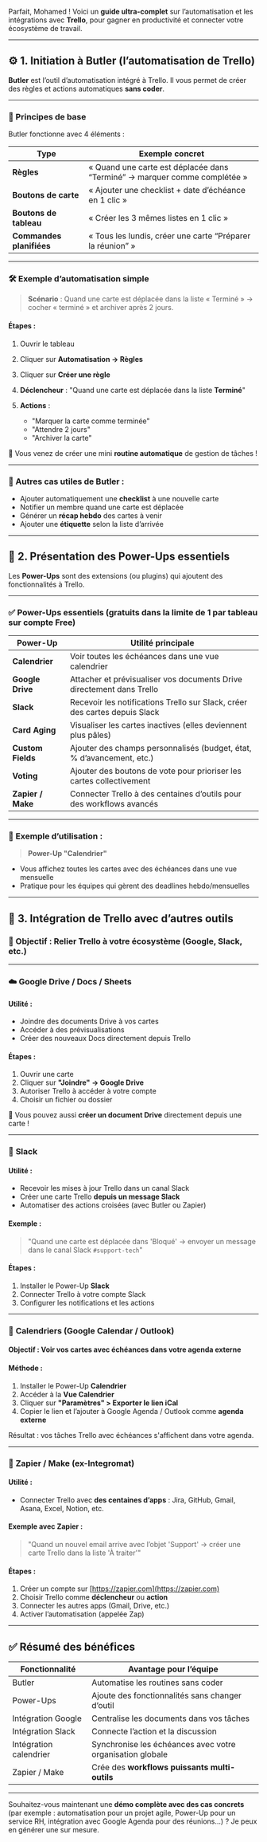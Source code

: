 Parfait, Mohamed ! Voici un **guide ultra-complet** sur l’automatisation et les intégrations avec **Trello**, pour gagner en productivité et connecter votre écosystème de travail.

---

## ⚙️ 1. Initiation à **Butler** (l’automatisation de Trello)

**Butler** est l’outil d’automatisation intégré à Trello. Il vous permet de créer des règles et actions automatiques **sans coder**.

---

### 🧠 Principes de base

Butler fonctionne avec 4 éléments :

| Type                     | Exemple concret                                                           |
| ------------------------ | ------------------------------------------------------------------------- |
| **Règles**               | « Quand une carte est déplacée dans “Terminé” → marquer comme complétée » |
| **Boutons de carte**     | « Ajouter une checklist + date d’échéance en 1 clic »                     |
| **Boutons de tableau**   | « Créer les 3 mêmes listes en 1 clic »                                    |
| **Commandes planifiées** | « Tous les lundis, créer une carte “Préparer la réunion” »                |

---

### 🛠️ Exemple d’automatisation simple

> **Scénario** : Quand une carte est déplacée dans la liste « Terminé » → cocher « terminé » et archiver après 2 jours.

#### Étapes :

1. Ouvrir le tableau
2. Cliquer sur **Automatisation → Règles**
3. Cliquer sur **Créer une règle**
4. **Déclencheur** : "Quand une carte est déplacée dans la liste **Terminé**"
5. **Actions** :

   * "Marquer la carte comme terminée"
   * "Attendre 2 jours"
   * "Archiver la carte"

🔁 Vous venez de créer une mini **routine automatique** de gestion de tâches !

---

### 🧩 Autres cas utiles de Butler :

* Ajouter automatiquement une **checklist** à une nouvelle carte
* Notifier un membre quand une carte est déplacée
* Générer un **récap hebdo** des cartes à venir
* Ajouter une **étiquette** selon la liste d’arrivée

---

## 🚀 2. Présentation des **Power-Ups essentiels**

Les **Power-Ups** sont des extensions (ou plugins) qui ajoutent des fonctionnalités à Trello.

---

### ✅ Power-Ups essentiels (gratuits dans la limite de 1 par tableau sur compte Free)

| Power-Up          | Utilité principale                                                         |
| ----------------- | -------------------------------------------------------------------------- |
| **Calendrier**    | Voir toutes les échéances dans une vue calendrier                          |
| **Google Drive**  | Attacher et prévisualiser vos documents Drive directement dans Trello      |
| **Slack**         | Recevoir les notifications Trello sur Slack, créer des cartes depuis Slack |
| **Card Aging**    | Visualiser les cartes inactives (elles deviennent plus pâles)              |
| **Custom Fields** | Ajouter des champs personnalisés (budget, état, % d’avancement, etc.)      |
| **Voting**        | Ajouter des boutons de vote pour prioriser les cartes collectivement       |
| **Zapier / Make** | Connecter Trello à des centaines d’outils pour des workflows avancés       |

---

### 📌 Exemple d’utilisation :

> **Power-Up "Calendrier"**

* Vous affichez toutes les cartes avec des échéances dans une vue mensuelle
* Pratique pour les équipes qui gèrent des deadlines hebdo/mensuelles

---

## 🔗 3. Intégration de Trello avec d’autres outils

### 🔄 Objectif : Relier Trello à votre écosystème (Google, Slack, etc.)

---

### ☁️ **Google Drive / Docs / Sheets**

#### Utilité :

* Joindre des documents Drive à vos cartes
* Accéder à des prévisualisations
* Créer des nouveaux Docs directement depuis Trello

#### Étapes :

1. Ouvrir une carte
2. Cliquer sur **"Joindre" → Google Drive**
3. Autoriser Trello à accéder à votre compte
4. Choisir un fichier ou dossier

📎 Vous pouvez aussi **créer un document Drive** directement depuis une carte !

---

### 💬 **Slack**

#### Utilité :

* Recevoir les mises à jour Trello dans un canal Slack
* Créer une carte Trello **depuis un message Slack**
* Automatiser des actions croisées (avec Butler ou Zapier)

#### Exemple :

> "Quand une carte est déplacée dans 'Bloqué' → envoyer un message dans le canal Slack `#support-tech`"

#### Étapes :

1. Installer le Power-Up **Slack**
2. Connecter Trello à votre compte Slack
3. Configurer les notifications et les actions

---

### 📅 **Calendriers (Google Calendar / Outlook)**

#### Objectif : Voir vos cartes avec échéances **dans votre agenda externe**

#### Méthode :

1. Installer le Power-Up **Calendrier**
2. Accéder à la **Vue Calendrier**
3. Cliquer sur **"Paramètres" > Exporter le lien iCal**
4. Copier le lien et l’ajouter à Google Agenda / Outlook comme **agenda externe**

Résultat : vos tâches Trello avec échéances s'affichent dans votre agenda.

---

### 🔁 **Zapier / Make (ex-Integromat)**

#### Utilité :

* Connecter Trello avec **des centaines d’apps** : Jira, GitHub, Gmail, Asana, Excel, Notion, etc.

#### Exemple avec **Zapier** :

> "Quand un nouvel email arrive avec l’objet 'Support' → créer une carte Trello dans la liste 'À traiter'"

#### Étapes :

1. Créer un compte sur [https://zapier.com](https://zapier.com)
2. Choisir Trello comme **déclencheur** ou **action**
3. Connecter les autres apps (Gmail, Drive, etc.)
4. Activer l’automatisation (appelée Zap)

---

## ✅ Résumé des bénéfices

| Fonctionnalité         | Avantage pour l’équipe                                    |
| ---------------------- | --------------------------------------------------------- |
| Butler                 | Automatise les routines sans coder                        |
| Power-Ups              | Ajoute des fonctionnalités sans changer d’outil           |
| Intégration Google     | Centralise les documents dans vos tâches                  |
| Intégration Slack      | Connecte l’action et la discussion                        |
| Intégration calendrier | Synchronise les échéances avec votre organisation globale |
| Zapier / Make          | Crée des **workflows puissants multi-outils**             |

---

Souhaitez-vous maintenant une **démo complète avec des cas concrets** (par exemple : automatisation pour un projet agile, Power-Up pour un service RH, intégration avec Google Agenda pour des réunions...) ? Je peux en générer une sur mesure.
